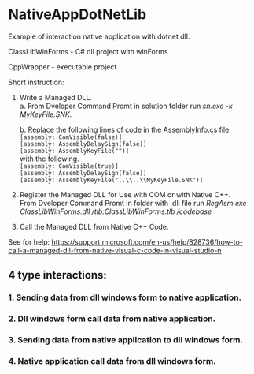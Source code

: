 # NativeAppDotNetLib

Example of interaction native application with dotnet dll.

ClassLibWinForms - C# dll project with winForms

CppWrapper - executable project  

Short instruction:
  1. Write a Managed DLL.  
      a. From Dveloper Command Promt in solution folder run *sn.exe -k MyKeyFile.SNK*.
      
      b. Replace the following lines of code in the AssemblyInfo.cs file  
          `[assembly: ComVisible(false)]`    
          `[assembly: AssemblyDelaySign(false)]`  
          `[assembly: AssemblyKeyFile("")]`    
         with the following.  
          `[assembly: ComVisible(true)]`   
          `[assembly: AssemblyDelaySign(false)]`   
          `[assembly: AssemblyKeyFile("..\\..\\MyKeyFile.SNK")]`  
  
  2. Register the Managed DLL for Use with COM or with Native C++.  
      From Dveloper Command Promt in folder with .dll file run *RegAsm.exe ClassLibWinForms.dll /tlb:ClassLibWinForms.tlb /codebase*
  3. Call the Managed DLL from Native C++ Code.
  
  See for help: https://support.microsoft.com/en-us/help/828736/how-to-call-a-managed-dll-from-native-visual-c-code-in-visual-studio-n 

## 4 type interactions:
### 1. Sending data from dll windows form to native application. 
### 2. Dll windows form call data from native application.
### 3. Sending data from native application to dll windows form.
### 4. Native application call data from dll windows form.
